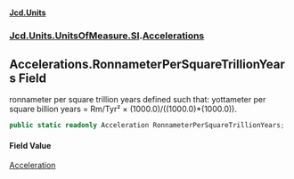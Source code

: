 #### [Jcd.Units](index.md 'index')
### [Jcd.Units.UnitsOfMeasure.SI](Jcd.Units.UnitsOfMeasure.SI.md 'Jcd.Units.UnitsOfMeasure.SI').[Accelerations](Accelerations.md 'Jcd.Units.UnitsOfMeasure.SI.Accelerations')

## Accelerations.RonnameterPerSquareTrillionYears Field

ronnameter per square trillion years defined such that: yottameter per square billion years = Rm/Tyr² ×
(1000.0)/((1000.0)*(1000.0)).

```csharp
public static readonly Acceleration RonnameterPerSquareTrillionYears;
```

#### Field Value
[Acceleration](Acceleration.md 'Jcd.Units.UnitTypes.Acceleration')
